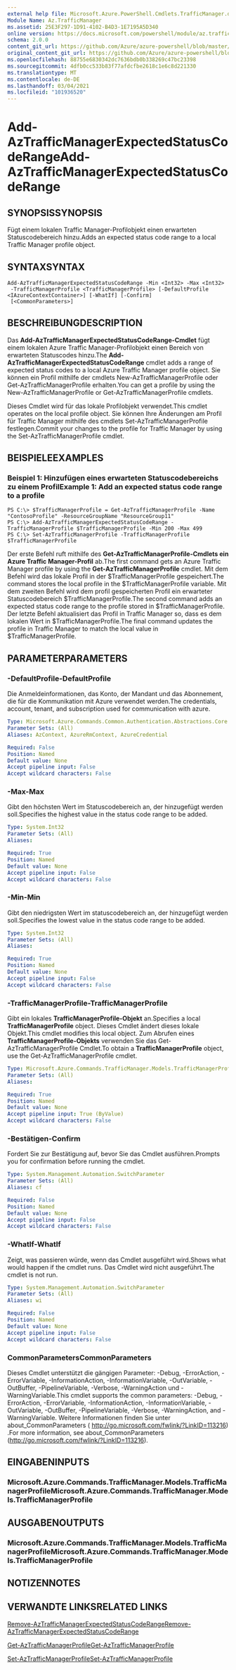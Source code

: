 ```yaml
---
external help file: Microsoft.Azure.PowerShell.Cmdlets.TrafficManager.dll-Help.xml
Module Name: Az.TrafficManager
ms.assetid: 25E3F297-1D91-4102-B4D3-1E7195A5D340
online version: https://docs.microsoft.com/powershell/module/az.trafficmanager/add-aztrafficmanagerexpectedstatuscoderange
schema: 2.0.0
content_git_url: https://github.com/Azure/azure-powershell/blob/master/src/TrafficManager/TrafficManager/help/Add-AzTrafficManagerExpectedStatusCodeRange.md
original_content_git_url: https://github.com/Azure/azure-powershell/blob/master/src/TrafficManager/TrafficManager/help/Add-AzTrafficManagerExpectedStatusCodeRange.md
ms.openlocfilehash: 88755e6830342dc7636bdb0b338269c47bc23398
ms.sourcegitcommit: 4dfb0cc533b83f77afdcfbe2618c1e6c8d221330
ms.translationtype: MT
ms.contentlocale: de-DE
ms.lasthandoff: 03/04/2021
ms.locfileid: "101936520"
---
```

# <span data-ttu-id="a248c-101">Add-AzTrafficManagerExpectedStatusCodeRange</span><span class="sxs-lookup"><span data-stu-id="a248c-101">Add-AzTrafficManagerExpectedStatusCodeRange</span></span>

## <span data-ttu-id="a248c-102">SYNOPSIS</span><span class="sxs-lookup"><span data-stu-id="a248c-102">SYNOPSIS</span></span>
<span data-ttu-id="a248c-103">Fügt einem lokalen Traffic Manager-Profilobjekt einen erwarteten Statuscodebereich hinzu.</span><span class="sxs-lookup"><span data-stu-id="a248c-103">Adds an expected status code range to a local Traffic Manager profile object.</span></span>

## <span data-ttu-id="a248c-104">SYNTAX</span><span class="sxs-lookup"><span data-stu-id="a248c-104">SYNTAX</span></span>

```
Add-AzTrafficManagerExpectedStatusCodeRange -Min <Int32> -Max <Int32>
 -TrafficManagerProfile <TrafficManagerProfile> [-DefaultProfile <IAzureContextContainer>] [-WhatIf] [-Confirm]
 [<CommonParameters>]
```

## <span data-ttu-id="a248c-105">BESCHREIBUNG</span><span class="sxs-lookup"><span data-stu-id="a248c-105">DESCRIPTION</span></span>
<span data-ttu-id="a248c-106">Das **Add-AzTrafficManagerExpectedStatusCodeRange-Cmdlet** fügt einem lokalen Azure Traffic Manager-Profilobjekt einen Bereich von erwarteten Statuscodes hinzu.</span><span class="sxs-lookup"><span data-stu-id="a248c-106">The **Add-AzTrafficManagerExpectedStatusCodeRange** cmdlet adds a range of expected status codes to a local Azure Traffic Manager profile object.</span></span>
<span data-ttu-id="a248c-107">Sie können ein Profil mithilfe der cmdlets New-AzTrafficManagerProfile oder Get-AzTrafficManagerProfile erhalten.</span><span class="sxs-lookup"><span data-stu-id="a248c-107">You can get a profile by using the New-AzTrafficManagerProfile or Get-AzTrafficManagerProfile cmdlets.</span></span>

<span data-ttu-id="a248c-108">Dieses Cmdlet wird für das lokale Profilobjekt verwendet.</span><span class="sxs-lookup"><span data-stu-id="a248c-108">This cmdlet operates on the local profile object.</span></span>
<span data-ttu-id="a248c-109">Sie können Ihre Änderungen am Profil für Traffic Manager mithilfe des cmdlets Set-AzTrafficManagerProfile festlegen.</span><span class="sxs-lookup"><span data-stu-id="a248c-109">Commit your changes to the profile for Traffic Manager by using the Set-AzTrafficManagerProfile cmdlet.</span></span>

## <span data-ttu-id="a248c-110">BEISPIELE</span><span class="sxs-lookup"><span data-stu-id="a248c-110">EXAMPLES</span></span>

### <span data-ttu-id="a248c-111">Beispiel 1: Hinzufügen eines erwarteten Statuscodebereichs zu einem Profil</span><span class="sxs-lookup"><span data-stu-id="a248c-111">Example 1: Add an expected status code range to a profile</span></span>
```
PS C:\> $TrafficManagerProfile = Get-AzTrafficManagerProfile -Name "ContosoProfile" -ResourceGroupName "ResourceGroup11"
PS C:\> Add-AzTrafficManagerExpectedStatusCodeRange -TrafficManagerProfile $TrafficManagerProfile -Min 200 -Max 499
PS C:\> Set-AzTrafficManagerProfile -TrafficManagerProfile $TrafficManagerProfile
```

<span data-ttu-id="a248c-112">Der erste Befehl ruft mithilfe des **Get-AzTrafficManagerProfile-Cmdlets ein Azure Traffic Manager-Profil** ab.</span><span class="sxs-lookup"><span data-stu-id="a248c-112">The first command gets an Azure Traffic Manager profile by using the **Get-AzTrafficManagerProfile** cmdlet.</span></span>
<span data-ttu-id="a248c-113">Mit dem Befehl wird das lokale Profil in der $TrafficManagerProfile gespeichert.</span><span class="sxs-lookup"><span data-stu-id="a248c-113">The command stores the local profile in the $TrafficManagerProfile variable.</span></span>
<span data-ttu-id="a248c-114">Mit dem zweiten Befehl wird dem profil gespeicherten Profil ein erwarteter Statuscodebereich $TrafficManagerProfile.</span><span class="sxs-lookup"><span data-stu-id="a248c-114">The second command adds an expected status code range to the profile stored in $TrafficManagerProfile.</span></span>
<span data-ttu-id="a248c-115">Der letzte Befehl aktualisiert das Profil in Traffic Manager so, dass es dem lokalen Wert in $TrafficManagerProfile.</span><span class="sxs-lookup"><span data-stu-id="a248c-115">The final command updates the profile in Traffic Manager to match the local value in $TrafficManagerProfile.</span></span>

## <span data-ttu-id="a248c-116">PARAMETER</span><span class="sxs-lookup"><span data-stu-id="a248c-116">PARAMETERS</span></span>

### <span data-ttu-id="a248c-117">-DefaultProfile</span><span class="sxs-lookup"><span data-stu-id="a248c-117">-DefaultProfile</span></span>
<span data-ttu-id="a248c-118">Die Anmeldeinformationen, das Konto, der Mandant und das Abonnement, die für die Kommunikation mit Azure verwendet werden.</span><span class="sxs-lookup"><span data-stu-id="a248c-118">The credentials, account, tenant, and subscription used for communication with azure.</span></span>

```yaml
Type: Microsoft.Azure.Commands.Common.Authentication.Abstractions.Core.IAzureContextContainer
Parameter Sets: (All)
Aliases: AzContext, AzureRmContext, AzureCredential

Required: False
Position: Named
Default value: None
Accept pipeline input: False
Accept wildcard characters: False
```

### <span data-ttu-id="a248c-119">-Max</span><span class="sxs-lookup"><span data-stu-id="a248c-119">-Max</span></span>
<span data-ttu-id="a248c-120">Gibt den höchsten Wert im Statuscodebereich an, der hinzugefügt werden soll.</span><span class="sxs-lookup"><span data-stu-id="a248c-120">Specifies the highest value in the status code range to be added.</span></span>

```yaml
Type: System.Int32
Parameter Sets: (All)
Aliases:

Required: True
Position: Named
Default value: None
Accept pipeline input: False
Accept wildcard characters: False
```

### <span data-ttu-id="a248c-121">-Min</span><span class="sxs-lookup"><span data-stu-id="a248c-121">-Min</span></span>
<span data-ttu-id="a248c-122">Gibt den niedrigsten Wert im statuscodebereich an, der hinzugefügt werden soll.</span><span class="sxs-lookup"><span data-stu-id="a248c-122">Specifies the lowest value in the status code range to be added.</span></span>

```yaml
Type: System.Int32
Parameter Sets: (All)
Aliases:

Required: True
Position: Named
Default value: None
Accept pipeline input: False
Accept wildcard characters: False
```

### <span data-ttu-id="a248c-123">-TrafficManagerProfile</span><span class="sxs-lookup"><span data-stu-id="a248c-123">-TrafficManagerProfile</span></span>
<span data-ttu-id="a248c-124">Gibt ein lokales **TrafficManagerProfile-Objekt** an.</span><span class="sxs-lookup"><span data-stu-id="a248c-124">Specifies a local **TrafficManagerProfile** object.</span></span>
<span data-ttu-id="a248c-125">Dieses Cmdlet ändert dieses lokale Objekt.</span><span class="sxs-lookup"><span data-stu-id="a248c-125">This cmdlet modifies this local object.</span></span>
<span data-ttu-id="a248c-126">Zum Abrufen eines **TrafficManagerProfile-Objekts** verwenden Sie das Get-AzTrafficManagerProfile Cmdlet.</span><span class="sxs-lookup"><span data-stu-id="a248c-126">To obtain a **TrafficManagerProfile** object, use the Get-AzTrafficManagerProfile cmdlet.</span></span>

```yaml
Type: Microsoft.Azure.Commands.TrafficManager.Models.TrafficManagerProfile
Parameter Sets: (All)
Aliases:

Required: True
Position: Named
Default value: None
Accept pipeline input: True (ByValue)
Accept wildcard characters: False
```

### <span data-ttu-id="a248c-127">-Bestätigen</span><span class="sxs-lookup"><span data-stu-id="a248c-127">-Confirm</span></span>
<span data-ttu-id="a248c-128">Fordert Sie zur Bestätigung auf, bevor Sie das Cmdlet ausführen.</span><span class="sxs-lookup"><span data-stu-id="a248c-128">Prompts you for confirmation before running the cmdlet.</span></span>

```yaml
Type: System.Management.Automation.SwitchParameter
Parameter Sets: (All)
Aliases: cf

Required: False
Position: Named
Default value: None
Accept pipeline input: False
Accept wildcard characters: False
```

### <span data-ttu-id="a248c-129">-WhatIf</span><span class="sxs-lookup"><span data-stu-id="a248c-129">-WhatIf</span></span>
<span data-ttu-id="a248c-130">Zeigt, was passieren würde, wenn das Cmdlet ausgeführt wird.</span><span class="sxs-lookup"><span data-stu-id="a248c-130">Shows what would happen if the cmdlet runs.</span></span> <span data-ttu-id="a248c-131">Das Cmdlet wird nicht ausgeführt.</span><span class="sxs-lookup"><span data-stu-id="a248c-131">The cmdlet is not run.</span></span>

```yaml
Type: System.Management.Automation.SwitchParameter
Parameter Sets: (All)
Aliases: wi

Required: False
Position: Named
Default value: None
Accept pipeline input: False
Accept wildcard characters: False
```

### <span data-ttu-id="a248c-132">CommonParameters</span><span class="sxs-lookup"><span data-stu-id="a248c-132">CommonParameters</span></span>
<span data-ttu-id="a248c-133">Dieses Cmdlet unterstützt die gängigen Parameter: -Debug, -ErrorAction, -ErrorVariable, -InformationAction, -InformationVariable, -OutVariable, -OutBuffer, -PipelineVariable, -Verbose, -WarningAction und -WarningVariable.</span><span class="sxs-lookup"><span data-stu-id="a248c-133">This cmdlet supports the common parameters: -Debug, -ErrorAction, -ErrorVariable, -InformationAction, -InformationVariable, -OutVariable, -OutBuffer, -PipelineVariable, -Verbose, -WarningAction, and -WarningVariable.</span></span> <span data-ttu-id="a248c-134">Weitere Informationen finden Sie unter about_CommonParameters ( http://go.microsoft.com/fwlink/?LinkID=113216) .</span><span class="sxs-lookup"><span data-stu-id="a248c-134">For more information, see about_CommonParameters (http://go.microsoft.com/fwlink/?LinkID=113216).</span></span>

## <span data-ttu-id="a248c-135">EINGABEN</span><span class="sxs-lookup"><span data-stu-id="a248c-135">INPUTS</span></span>

### <span data-ttu-id="a248c-136">Microsoft.Azure.Commands.TrafficManager.Models.TrafficManagerProfile</span><span class="sxs-lookup"><span data-stu-id="a248c-136">Microsoft.Azure.Commands.TrafficManager.Models.TrafficManagerProfile</span></span>

## <span data-ttu-id="a248c-137">AUSGABEN</span><span class="sxs-lookup"><span data-stu-id="a248c-137">OUTPUTS</span></span>

### <span data-ttu-id="a248c-138">Microsoft.Azure.Commands.TrafficManager.Models.TrafficManagerProfile</span><span class="sxs-lookup"><span data-stu-id="a248c-138">Microsoft.Azure.Commands.TrafficManager.Models.TrafficManagerProfile</span></span>

## <span data-ttu-id="a248c-139">NOTIZEN</span><span class="sxs-lookup"><span data-stu-id="a248c-139">NOTES</span></span>

## <span data-ttu-id="a248c-140">VERWANDTE LINKS</span><span class="sxs-lookup"><span data-stu-id="a248c-140">RELATED LINKS</span></span>

[<span data-ttu-id="a248c-141">Remove-AzTrafficManagerExpectedStatusCodeRange</span><span class="sxs-lookup"><span data-stu-id="a248c-141">Remove-AzTrafficManagerExpectedStatusCodeRange</span></span>](./Remove-AzTrafficManagerExpectedStatusCodeRange.md)

[<span data-ttu-id="a248c-142">Get-AzTrafficManagerProfile</span><span class="sxs-lookup"><span data-stu-id="a248c-142">Get-AzTrafficManagerProfile</span></span>](./Get-AzTrafficManagerProfile.md)

[<span data-ttu-id="a248c-143">Set-AzTrafficManagerProfile</span><span class="sxs-lookup"><span data-stu-id="a248c-143">Set-AzTrafficManagerProfile</span></span>](./Set-AzTrafficManagerProfile.md)
